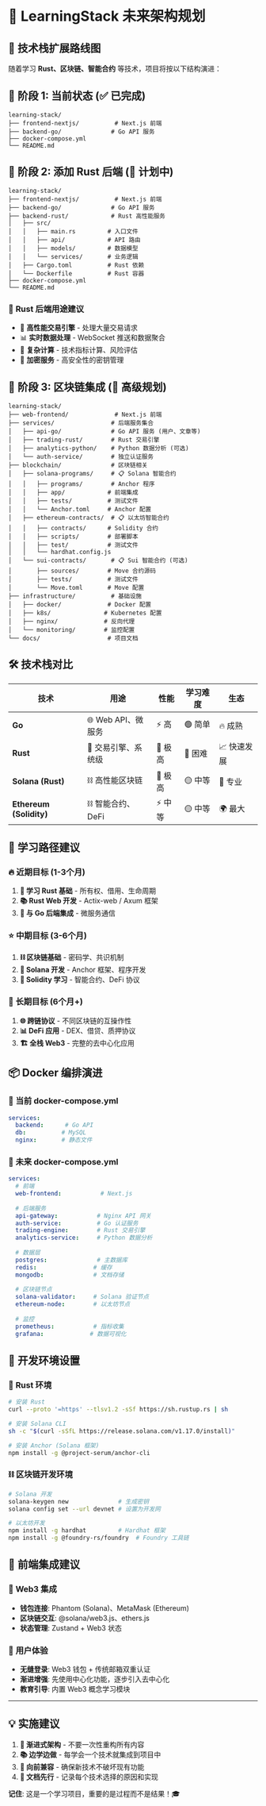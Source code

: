 # 🚀 LearningStack 未来架构规划

## 🎯 技术栈扩展路线图

随着学习 **Rust、区块链、智能合约** 等技术，项目将按以下结构演进：

## 📁 阶段 1: 当前状态 (✅ 已完成)

```
learning-stack/
├── frontend-nextjs/          # Next.js 前端
├── backend-go/              # Go API 服务
├── docker-compose.yml
└── README.md
```

## 📁 阶段 2: 添加 Rust 后端 (🔄 计划中)

```
learning-stack/
├── frontend-nextjs/          # Next.js 前端
├── backend-go/              # Go API 服务
├── backend-rust/            # Rust 高性能服务
│   ├── src/
│   │   ├── main.rs         # 入口文件
│   │   ├── api/            # API 路由
│   │   ├── models/         # 数据模型
│   │   └── services/       # 业务逻辑
│   ├── Cargo.toml          # Rust 依赖
│   └── Dockerfile          # Rust 容器
├── docker-compose.yml
└── README.md
```

### 🦀 **Rust 后端用途建议**
- 💱 **高性能交易引擎** - 处理大量交易请求
- 📊 **实时数据处理** - WebSocket 推送和数据聚合
- 🧮 **复杂计算** - 技术指标计算、风险评估
- 🔐 **加密服务** - 高安全性的密钥管理

## 📁 阶段 3: 区块链集成 (🌟 高级规划)

```
learning-stack/
├── web-frontend/             # Next.js 前端
├── services/                # 后端服务集合
│   ├── api-go/              # Go API 服务 (用户、文章等)
│   ├── trading-rust/        # Rust 交易引擎
│   ├── analytics-python/    # Python 数据分析 (可选)
│   └── auth-service/        # 独立认证服务
├── blockchain/              # 区块链相关
│   ├── solana-programs/     # 📋 Solana 智能合约
│   │   ├── programs/        # Anchor 程序
│   │   ├── app/            # 前端集成
│   │   ├── tests/          # 测试文件
│   │   └── Anchor.toml     # Anchor 配置
│   ├── ethereum-contracts/  # 📋 以太坊智能合约  
│   │   ├── contracts/      # Solidity 合约
│   │   ├── scripts/        # 部署脚本
│   │   ├── test/           # 测试文件
│   │   └── hardhat.config.js
│   └── sui-contracts/       # 📋 Sui 智能合约 (可选)
│       ├── sources/        # Move 合约源码
│       ├── tests/          # 测试文件
│       └── Move.toml       # Move 配置
├── infrastructure/          # 基础设施
│   ├── docker/             # Docker 配置
│   ├── k8s/               # Kubernetes 配置
│   ├── nginx/             # 反向代理
│   └── monitoring/        # 监控配置
└── docs/                   # 项目文档
```

## 🛠️ 技术栈对比

| 技术 | 用途 | 性能 | 学习难度 | 生态 |
|------|------|------|----------|------|
| **Go** | 🌐 Web API、微服务 | ⚡ 高 | 🟢 简单 | 🔥 成熟 |
| **Rust** | 💱 交易引擎、系统级 | 🚀 极高 | 🔴 困难 | 📈 快速发展 |
| **Solana (Rust)** | ⛓️ 高性能区块链 | 🚀 极高 | 🟡 中等 | 💎 专业 |
| **Ethereum (Solidity)** | ⛓️ 智能合约、DeFi | ⚡ 中等 | 🟡 中等 | 🌍 最大 |

## 🎯 学习路径建议

### 🔥 **近期目标 (1-3个月)**
1. **🦀 学习 Rust 基础** - 所有权、借用、生命周期
2. **📚 Rust Web 开发** - Actix-web / Axum 框架
3. **🔗 与 Go 后端集成** - 微服务通信

### ⭐ **中期目标 (3-6个月)**  
1. **⛓️ 区块链基础** - 密码学、共识机制
2. **🔧 Solana 开发** - Anchor 框架、程序开发
3. **💎 Solidity 学习** - 智能合约、DeFi 协议

### 🚀 **长期目标 (6个月+)**
1. **🌐 跨链协议** - 不同区块链的互操作性
2. **📊 DeFi 应用** - DEX、借贷、质押协议
3. **🏗️ 全栈 Web3** - 完整的去中心化应用

## 📦 Docker 编排演进

### 🎯 **当前 docker-compose.yml**
```yaml
services:
  backend:      # Go API
  db:          # MySQL
  nginx:       # 静态文件
```

### 🚀 **未来 docker-compose.yml**
```yaml
services:
  # 前端
  web-frontend:           # Next.js
  
  # 后端服务
  api-gateway:           # Nginx API 网关
  auth-service:          # Go 认证服务
  trading-engine:        # Rust 交易引擎
  analytics-service:     # Python 数据分析
  
  # 数据层
  postgres:              # 主数据库
  redis:                # 缓存
  mongodb:              # 文档存储
  
  # 区块链节点
  solana-validator:     # Solana 验证节点
  ethereum-node:        # 以太坊节点
  
  # 监控
  prometheus:           # 指标收集
  grafana:             # 数据可视化
```

## 🔧 开发环境设置

### 🦀 **Rust 环境**
```bash
# 安装 Rust
curl --proto '=https' --tlsv1.2 -sSf https://sh.rustup.rs | sh

# 安装 Solana CLI
sh -c "$(curl -sSfL https://release.solana.com/v1.17.0/install)"

# 安装 Anchor (Solana 框架)
npm install -g @project-serum/anchor-cli
```

### ⛓️ **区块链开发环境**
```bash
# Solana 开发
solana-keygen new              # 生成密钥
solana config set --url devnet # 设置为开发网

# 以太坊开发
npm install -g hardhat         # Hardhat 框架
npm install -g @foundry-rs/foundry  # Foundry 工具链
```

## 🎨 前端集成建议

### 🔗 **Web3 集成**
- **钱包连接**: Phantom (Solana)、MetaMask (Ethereum)
- **区块链交互**: @solana/web3.js、ethers.js
- **状态管理**: Zustand + Web3 状态

### 📱 **用户体验**
- **无缝登录**: Web3 钱包 + 传统邮箱双重认证
- **渐进增强**: 先使用中心化功能，逐步引入去中心化
- **教育引导**: 内置 Web3 概念学习模块

---

## 💡 **实施建议**

1. **🎯 渐进式架构** - 不要一次性重构所有内容
2. **📚 边学边做** - 每学会一个技术就集成到项目中
3. **🔄 向前兼容** - 确保新技术不破坏现有功能
4. **📖 文档先行** - 记录每个技术选择的原因和实现

**记住**: 这是一个学习项目，重要的是过程而不是结果！🎓 